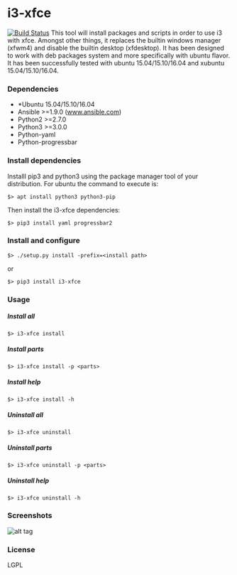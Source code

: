 # i3-xfce
[![Build Status](https://travis-ci.org/aacebedo/i3-xfce.svg?branch=master)](https://travis-ci.org/aacebedo/i3-xfce)
This tool will install packages and scripts in order to use i3 with xfce. Amongst other things, it replaces
the builtin windows manager (xfwm4) and disable the builtin desktop (xfdesktop).
It has been designed to work with deb packages system and more specifically with ubuntu flavor.
It has been successfully tested with ubuntu 15.04/15.10/16.04 and xubuntu 15.04/15.10/16.04.

### Dependencies
- *Ubuntu 15.04/15.10/16.04
- Ansible >=1.9.0 (www.ansible.com)
- Python2 >=2.7.0
- Python3 >=3.0.0
- Python-yaml
- Python-progressbar


### Install dependencies
Installl pip3 and python3 using the package manager tool of your distribution.
For ubuntu the command to execute is:
```
$> apt install python3 python3-pip
```

Then install the i3-xfce dependencies:
```
$> pip3 install yaml progressbar2
```

### Install and configure
```
$> ./setup.py install -prefix=<install path>
```
or
```
$> pip3 install i3-xfce
```

### Usage
##### Install all
```
$> i3-xfce install
```
##### Install parts
```
$> i3-xfce install -p <parts>
```
##### Install help
```
$> i3-xfce install -h
```
##### Uninstall all
```
$> i3-xfce uninstall
```
##### Uninstall parts
```
$> i3-xfce uninstall -p <parts>
```
##### Uninstall help
```
$> i3-xfce uninstall -h
```

### Screenshots
![alt tag](https://raw.github.com/aacebedo/i3-xfce/master/screenshot.png)
### License
LGPL
